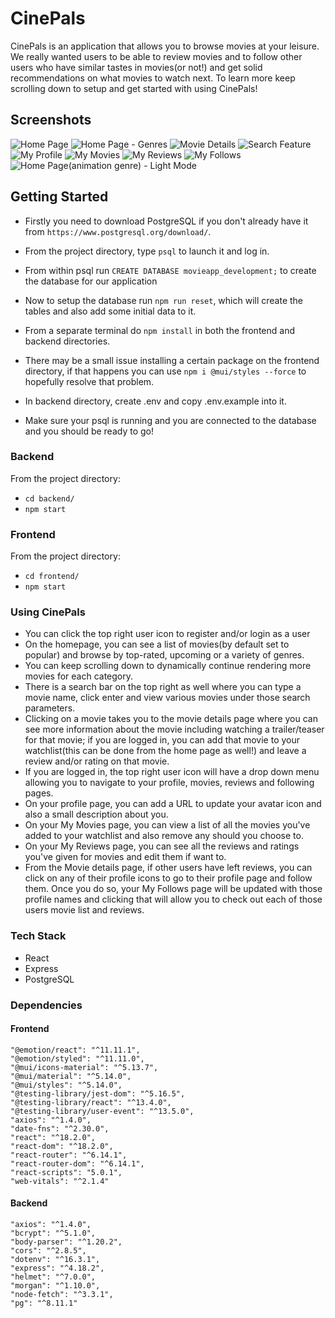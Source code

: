 # CinePals

CinePals is an application that allows you to browse movies at your leisure. We really wanted users to be able to review movies and to follow other users who have similar tastes in movies(or not!) and get solid recommendations on what movies to watch next. To learn more keep scrolling down to setup and get started with using CinePals!

## Screenshots

![Home Page](https://github.com/i8Raffles/final_project/blob/master/docs/home-page.PNG?raw=true)
![Home Page - Genres](https://github.com/i8Raffles/final_project/blob/master/docs/genres.PNG?raw=true)
![Movie Details](https://github.com/i8Raffles/final_project/blob/master/docs/movie-details.PNG?raw=true)
![Search Feature](https://github.com/i8Raffles/final_project/blob/master/docs/search-feature.PNG?raw=true)
![My Profile](https://github.com/i8Raffles/final_project/blob/master/docs/my-profile.PNG?raw=true)
![My Movies](https://github.com/i8Raffles/final_project/blob/master/docs/my-movielist.PNG?raw=true)
![My Reviews](https://github.com/i8Raffles/final_project/blob/master/docs/my-reviews.PNG?raw=true)
![My Follows](https://github.com/i8Raffles/final_project/blob/master/docs/my-follows.PNG?raw=true)
![Home Page(animation genre) - Light Mode](https://github.com/i8Raffles/final_project/blob/master/docs/home-page-lightmode.PNG?raw=true)


## Getting Started

- Firstly you need to download PostgreSQL if you don't already have it from `https://www.postgresql.org/download/`.

- From the project directory, type `psql` to launch it and log in.

- From within psql run `CREATE DATABASE movieapp_development;` to create the database for our application

- Now to setup the database run `npm run reset`, which will create the tables and also add some initial data to it.

- From a separate terminal do `npm install` in both the frontend and backend directories.

- There may be a small issue installing a certain package on the frontend directory, if that happens you can use `npm i @mui/styles --force` to hopefully resolve that problem.

- In backend directory, create .env and copy .env.example into it.  

- Make sure your psql is running and you are connected to the database and you should be ready to go!

### Backend

From the project directory:
- `cd backend/`
- `npm start`

### Frontend

From the project directory:
- `cd frontend/`
- `npm start`


### Using CinePals

- You can click the top right user icon to register and/or login as a user
- On the homepage, you can see a list of movies(by default set to popular) and browse by top-rated, upcoming or a variety of genres.
- You can keep scrolling down to dynamically continue rendering more movies for each category.
- There is a search bar on the top right as well where you can type a movie name, click enter and view various movies under those search parameters.
- Clicking on a movie takes you to the movie details page where you can see more information about the movie including watching a trailer/teaser for that movie; if you are logged in, you can add that movie to your watchlist(this can be done from the home page as well!) and leave a review and/or rating on that movie.
- If you are logged in, the top right user icon will have a drop down menu allowing you to navigate to your profile, movies, reviews and following pages.
- On your profile page, you can add a URL to update your avatar icon and also a small description about you.
- On your My Movies page, you can view a list of all the movies you've added to your watchlist and also remove any should you choose to.
- On your My Reviews page, you can see all the reviews and ratings you've given for movies and edit them if want to.
- From the Movie details page, if other users have left reviews, you can click on any of their profile icons to go to their profile page and follow them. Once you do so, your My Follows page will be updated with those profile names and clicking that will allow you to check out each of those users movie list and reviews.


### Tech Stack

- React
- Express
- PostgreSQL


### Dependencies 

#### Frontend
    "@emotion/react": "^11.11.1",
    "@emotion/styled": "^11.11.0",
    "@mui/icons-material": "^5.13.7",
    "@mui/material": "^5.14.0",
    "@mui/styles": "^5.14.0",
    "@testing-library/jest-dom": "^5.16.5",
    "@testing-library/react": "^13.4.0",
    "@testing-library/user-event": "^13.5.0",
    "axios": "^1.4.0",
    "date-fns": "^2.30.0",
    "react": "^18.2.0",
    "react-dom": "^18.2.0",
    "react-router": "^6.14.1",
    "react-router-dom": "^6.14.1",
    "react-scripts": "5.0.1",
    "web-vitals": "^2.1.4"

#### Backend
    "axios": "^1.4.0",
    "bcrypt": "^5.1.0",
    "body-parser": "^1.20.2",
    "cors": "^2.8.5",
    "dotenv": "^16.3.1",
    "express": "^4.18.2",
    "helmet": "^7.0.0",
    "morgan": "^1.10.0",
    "node-fetch": "^3.3.1",
    "pg": "^8.11.1"